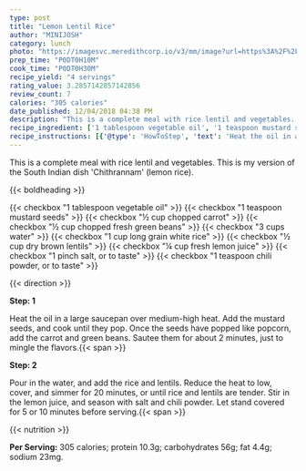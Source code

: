 ```yaml
---
type: post
title: "Lemon Lentil Rice"
author: "MINIJOSH"
category: lunch
photo: "https://imagesvc.meredithcorp.io/v3/mm/image?url=https%3A%2F%2Fimages.media-allrecipes.com%2Fuserphotos%2F164703.jpg"
prep_time: "P0DT0H10M"
cook_time: "P0DT0H30M"
recipe_yield: "4 servings"
rating_value: 3.2857142857142856
review_count: 7
calories: "305 calories"
date_published: 12/04/2018 04:38 PM
description: "This is a complete meal with rice lentil and vegetables. This is my version of the South Indian dish 'Chithrannam' (lemon rice)."
recipe_ingredient: ['1 tablespoon vegetable oil', '1 teaspoon mustard seeds', '½ cup chopped carrot', '½ cup chopped fresh green beans', '3 cups water', '1 cup long grain white rice', '½ cup dry brown lentils', '¼ cup fresh lemon juice', '1 pinch salt, or to taste', '1 teaspoon chili powder, or to taste']
recipe_instructions: [{'@type': 'HowToStep', 'text': 'Heat the oil in a large saucepan over medium-high heat. Add the mustard seeds, and cook until they pop. Once the seeds have popped like popcorn, add the carrot and green beans. Sautee them for about 2 minutes, just to mingle the flavors.\n'}, {'@type': 'HowToStep', 'text': 'Pour in the water, and add the rice and lentils. Reduce the heat to low, cover, and simmer for 20 minutes, or until rice and lentils are tender. Stir in the lemon juice, and season with salt and chili powder. Let stand covered for 5 or 10 minutes before serving.\n'}]
---
```


This is a complete meal with rice lentil and vegetables. This is my version of the South Indian dish 'Chithrannam' (lemon rice). 

{{< boldheading >}}

{{< checkbox "1 tablespoon vegetable oil" >}}
{{< checkbox "1 teaspoon mustard seeds" >}}
{{< checkbox "½ cup chopped carrot" >}}
{{< checkbox "½ cup chopped fresh green beans" >}}
{{< checkbox "3 cups water" >}}
{{< checkbox "1 cup long grain white rice" >}}
{{< checkbox "½ cup dry brown lentils" >}}
{{< checkbox "¼ cup fresh lemon juice" >}}
{{< checkbox "1 pinch salt, or to taste" >}}
{{< checkbox "1 teaspoon chili powder, or to taste" >}}


{{< direction >}}

**Step: 1**

Heat the oil in a large saucepan over medium-high heat. Add the mustard seeds, and cook until they pop. Once the seeds have popped like popcorn, add the carrot and green beans. Sautee them for about 2 minutes, just to mingle the flavors.{{< span >}}

**Step: 2**

Pour in the water, and add the rice and lentils. Reduce the heat to low, cover, and simmer for 20 minutes, or until rice and lentils are tender. Stir in the lemon juice, and season with salt and chili powder. Let stand covered for 5 or 10 minutes before serving.{{< span >}}

{{< nutrition >}}

**Per Serving:** 305 calories; protein 10.3g; carbohydrates 56g; fat 4.4g; sodium 23mg.
